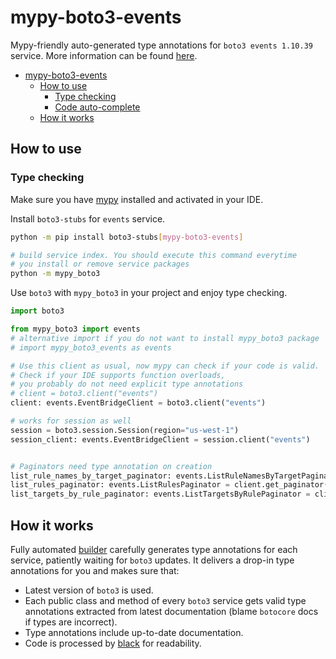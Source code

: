 # mypy-boto3-events

Mypy-friendly auto-generated type annotations for `boto3 events 1.10.39` service.
More information can be found [here](https://github.com/vemel/mypy_boto3).

- [mypy-boto3-events](#mypy-boto3-events)
  - [How to use](#how-to-use)
    - [Type checking](#type-checking)
    - [Code auto-complete](#code-auto-complete)
  - [How it works](#how-it-works)

## How to use

### Type checking

Make sure you have [mypy](https://github.com/python/mypy) installed and activated in your IDE.

Install `boto3-stubs` for `events` service.

```bash
python -m pip install boto3-stubs[mypy-boto3-events]

# build service index. You should execute this command everytime
# you install or remove service packages
python -m mypy_boto3
```

Use `boto3` with `mypy_boto3` in your project and enjoy type checking.

```python
import boto3

from mypy_boto3 import events
# alternative import if you do not want to install mypy_boto3 package
# import mypy_boto3_events as events

# Use this client as usual, now mypy can check if your code is valid.
# Check if your IDE supports function overloads,
# you probably do not need explicit type annotations
# client = boto3.client("events")
client: events.EventBridgeClient = boto3.client("events")

# works for session as well
session = boto3.session.Session(region="us-west-1")
session_client: events.EventBridgeClient = session.client("events")


# Paginators need type annotation on creation
list_rule_names_by_target_paginator: events.ListRuleNamesByTargetPaginator = client.get_paginator("list_rule_names_by_target")
list_rules_paginator: events.ListRulesPaginator = client.get_paginator("list_rules")
list_targets_by_rule_paginator: events.ListTargetsByRulePaginator = client.get_paginator("list_targets_by_rule")
```

## How it works

Fully automated [builder](https://github.com/vemel/mypy_boto3) carefully generates
type annotations for each service, patiently waiting for `boto3` updates. It delivers
a drop-in type annotations for you and makes sure that:

- Latest version of `boto3` is used.
- Each public class and method of every `boto3` service gets valid type annotations
  extracted from latest documentation (blame `botocore` docs if types are incorrect).
- Type annotations include up-to-date documentation.
- Code is processed by [black](https://github.com/psf/black) for readability.